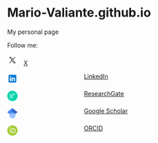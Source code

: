 # Mario-Valiante.github.io
My personal page

Follow me:

<img src="assets/img/X_white_icon.svg" width="24" heigth="24" title="X" alt="X icon"/>&emsp;<a href="https://x.com/MarioValiante">X</a>

<img src="assets/img/icons8-linkedin.svg" width="24" heigth="24" title="LinkedIn" alt="LinkedIn icon" align="middle" style="margin:0px 150px 0px 0px"/> <a href="https://www.linkedin.com/in/mario-valiante-38958093/">LinkedIn</a>

<img src="assets/img/ResearchGate_icon_SVG.svg" width="24" heigth="24" title="ResearchGate" alt="ResearchGate icon" align="middle" style="margin:0px 150px 0px 0px"/> <a href="https://www.researchgate.net/profile/Mario-Valiante">ResearchGate</a>

<img src="assets/img/Google_Scholar_logo.svg" width="24" heigth="24" title="Google Scholar" alt="Google Scholar icon" align="middle" style="margin:0px 150px 0px 0px"/> <a href="https://scholar.google.it/citations?hl=it&user=Aku_jrEAAAAJ">Google Scholar</a>

<img src="assets/img/orcid.logo.icon.svg" width="24" heigth="24" title="ORCID" alt="ORCID icon" align="middle" style="margin:0px 150px 0px 0px"/> <a href="https://orcid.org/0000-0001-8619-8473">ORCID</a>

